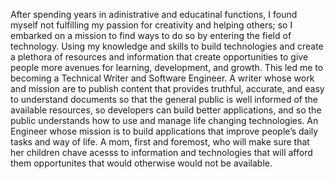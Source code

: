 After spending years in adinistrative and educatinal functions, I found myself not fulfilling my passion for creativity and helping others; so I embarked on a mission to find ways to do so by entering the field of technology. Using my knowledge and skills to build technologies and create a plethora of resources and information that create opportunities to give people more avenues for learning, development, and growth. This led me to becoming a Technical Writer and Software Engineer. A writer whose work and mission are to publish content that provides truthful, accurate, and easy to understand documents so that the general public is well informed of the available resources, so developers can build better applications, and so the public understands how to use and manage life changing technologies. An Engineer whose mission is to build applications that improve people’s daily tasks and way of life. A mom, first and foremost, who will make sure that her children chave acesss to information and technologies that will afford them opportunites that would otherwise would not be available.  
